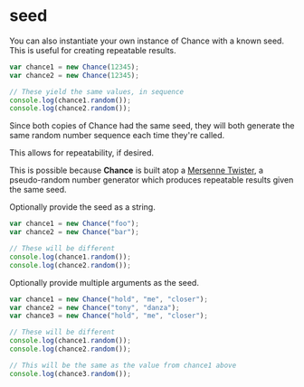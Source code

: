 # seed

You can also instantiate your own instance of Chance with a known seed. This is
useful for creating repeatable results.

```js
var chance1 = new Chance(12345);
var chance2 = new Chance(12345);

// These yield the same values, in sequence
console.log(chance1.random());
console.log(chance2.random());
```

Since both copies of Chance had the same seed, they will both generate the same
random number sequence each time they're called.

This allows for repeatability, if desired.

This is possible because **Chance** is built atop a [Mersenne Twister][mersenne],
a pseudo-random number generator which produces repeatable results given the same seed.

Optionally provide the seed as a string.

```js
var chance1 = new Chance("foo");
var chance2 = new Chance("bar");

// These will be different
console.log(chance1.random());
console.log(chance2.random());
```

Optionally provide multiple arguments as the seed.

```js
var chance1 = new Chance("hold", "me", "closer");
var chance2 = new Chance("tony", "danza");
var chance3 = new Chance("hold", "me", "closer");

// These will be different
console.log(chance1.random());
console.log(chance2.random());

// This will be the same as the value from chance1 above
console.log(chance3.random());
```

[mersenne]: http://en.wikipedia.org/wiki/Mersenne_twister
